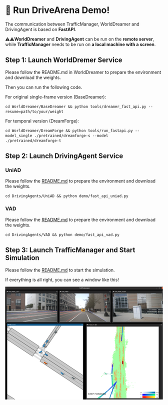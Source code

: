 #  🤩 Run DriveArena Demo!

The communication between TrafficManager, WorldDreamer and DrivingAgent is based on **FastAPI**. 

⚠️⚠️**WorldDreamer** and **DrivingAgent** can be run on the **remote server**, while **TrafficManager** needs to be run on **a local machine with a screen**.

## Step 1: Launch WorldDremer Service
Please follow the README.md in WorldDreamer to prepare the environment and download the weights.

Then you can run the following code.

For original single-frame version (BaseDreamer):
```shell
cd WorldDreamer/BaseDreamer && python tools/dreamer_fast_api.py --resume=path/to/your/weight
```

For temporal version (DreamForge):
```shell
cd WorldDreamer/DreamForge && python tools/run_fastapi.py --model_single ./pretrained/dreamforge-s --model ./pretrained/dreamforge-t
```

## Step 2: Launch DrivingAgent Service

### UniAD
Please follow the [README.md](../DrivingAgents/UniAD/README.md) to prepare the environment and download the weights.

```shell
cd DrivingAgents/UniAD && python demo/fast_api_uniad.py
```

### VAD
Please follow the [README.md](../DrivingAgents/VAD/README.md) to prepare the environment and download the weights.

```shell
cd DrivingAgents/VAD && python demo/fast_api_vad.py
```

## Step 3: Launch TrafficManager and Start Simulation
Please follow the [README.md](../TrafficManager/README.md) to start the simulation.

If everything is all right, you can see a window like this!

![alt text](../assets/simulation.png)